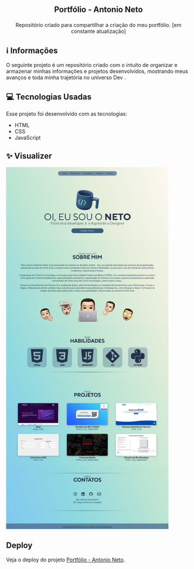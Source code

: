 ## <p align="center">Portfólio - Antonio Neto</p>

<p align="center">
Repositório criado para compartilhar a criação do meu portfólio. [em constante atualização]

## ℹ️ Informações
O seguinte projeto é um repositório criado com o intuito de organizar e armazenar minhas informações e projetos desenvolvidos, mostrando meus avanços e toda minha trajetória no universo Dev .
 
## 💻 Tecnologias Usadas

Esse projeto foi desenvolvido com as tecnologias:

- HTML
- CSS
- JavaScript

## ✨ Visualizer

![alt text](https://raw.githubusercontent.com/antonioscn/portifolio/main/portifolio.png)
 
 
##  Deploy
Veja o deploy do projeto [Portfólio - Antonio Neto](https://geradorqr-ascn.vercel.app/).

